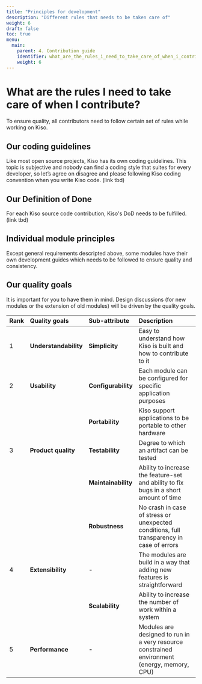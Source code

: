 ```yaml
---
title: "Principles for development"
description: "Different rules that needs to be taken care of"
weight: 6
draft: false
toc: true
menu:
  main:
    parent: 4. Contribution guide
    identifier: what_are_the_rules_i_need_to_take_care_of_when_i_contribute
    weight: 6
---
```


# What are the rules I need to take care of when I contribute?

To ensure quality, all contributors need to follow certain set of rules while working on Kiso.

## Our coding guidelines

Like most open source projects, Kiso has its own coding guidelines. This topic is subjective and nobody can find a coding style that suites for every developer, so let’s agree on disagree and please following Kiso coding convention when you write Kiso code. (link tbd)
## Our Definition of Done

For each Kiso source code contribution, Kiso's DoD needs to be fulfilled. (link tbd)
## Individual module principles

Except general requirements descripted above, some modules have their own development guides which needs to be followed to ensure quality and consistency.
## Our quality goals

It is important for you to have them in mind. Design discussions (for new modules or the extension of old modules) will be driven by the quality goals.

| Rank | Quality goals         | Sub-attribute       | Description                                                                                  |
| :--- | :-------------------- | :------------------ | :------------------------------------------------------------------------------------------- |
| 1    | **Understandability** | **Simplicity**      | Easy to understand how Kiso is built and how to contribute to it                             |
| 2    | **Usability**         | **Configurability** | Each module can be configured for specific application purposes                              |
|      |                       | **Portability**     | Kiso support applications to be portable to other hardware                                   |
| 3    | **Product quality**   | **Testability**     | Degree to which an artifact can be tested                                                    |
|      |                       | **Maintainability** | Ability to increase the feature-set and ability to fix bugs in a short amount of time        |
|      |                       | **Robustness**      | No crash in case of stress or unexpected conditions, full transparency in case of errors     |
| 4    | **Extensibility**     | **-**               | The modules are build in a way that adding new features is straightforward                   |
|      |                       | **Scalability**     | Ability to increase the number of work within a system                                       |
| 5    | **Performance**       |  **-**              | Modules are designed to run in a very resource constrained environment (energy, memory, CPU) |



